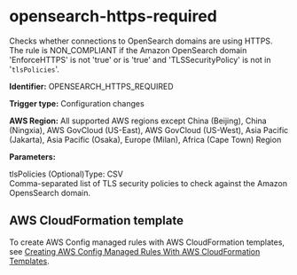 # opensearch\-https\-required<a name="opensearch-https-required"></a>

Checks whether connections to OpenSearch domains are using HTTPS\. The rule is NON\_COMPLIANT if the Amazon OpenSearch domain 'EnforceHTTPS' is not 'true' or is 'true' and 'TLSSecurityPolicy' is not in '`tlsPolicies`'\. 

**Identifier:** OPENSEARCH\_HTTPS\_REQUIRED

**Trigger type:** Configuration changes

**AWS Region:** All supported AWS regions except China \(Beijing\), China \(Ningxia\), AWS GovCloud \(US\-East\), AWS GovCloud \(US\-West\), Asia Pacific \(Jakarta\), Asia Pacific \(Osaka\), Europe \(Milan\), Africa \(Cape Town\) Region

**Parameters:**

tlsPolicies \(Optional\)Type: CSV  
Comma\-separated list of TLS security policies to check against the Amazon OpensSearch domain\.

## AWS CloudFormation template<a name="w85aac12c32c17b9d399c15"></a>

To create AWS Config managed rules with AWS CloudFormation templates, see [Creating AWS Config Managed Rules With AWS CloudFormation Templates](aws-config-managed-rules-cloudformation-templates.md)\.